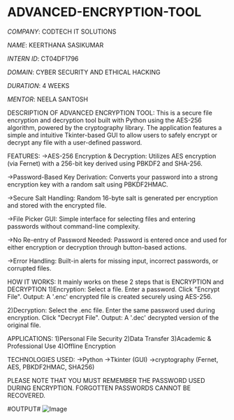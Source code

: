 # ADVANCED-ENCRYPTION-TOOL

*COMPANY*: CODTECH IT SOLUTIONS

*NAME*: KEERTHANA SASIKUMAR

*INTERN ID*: CT04DF1796

*DOMAIN*: CYBER SECURITY AND ETHICAL HACKING

*DURATION*: 4 WEEKS

*MENTOR*: NEELA SANTOSH

DESCRIPTION OF ADVANCED ENCRYPTION TOOL:
This is a secure file encryption and decryption tool built with Python using the AES-256 algorithm, powered by the cryptography library. The application features a simple and intuitive Tkinter-based GUI to allow users to safely encrypt or decrypt any file with a user-defined password.

FEATURES:
->AES-256 Encryption & Decryption:
Utilizes AES encryption (via Fernet) with a 256-bit key derived using PBKDF2 and SHA-256.

->Password-Based Key Derivation:
Converts your password into a strong encryption key with a random salt using PBKDF2HMAC.

->Secure Salt Handling:
Random 16-byte salt is generated per encryption and stored with the encrypted file.

->File Picker GUI:
Simple interface for selecting files and entering passwords without command-line complexity.

->No Re-entry of Password Needed:
Password is entered once and used for either encryption or decryption through button-based actions.

->Error Handling:
Built-in alerts for missing input, incorrect passwords, or corrupted files.

HOW IT WORKS:
It mainly works on these 2 steps that is ENCRYPTION and DECRYPTION
1)Encryption:
Select a file.
Enter a password.
Click "Encrypt File".
Output: A '.enc' encrypted file is created securely using AES-256.

2)Decryption:
Select the .enc file.
Enter the same password used during encryption.
Click "Decrypt File".
Output: A '.dec' decrypted version of the original file.

APPLICATIONS:
1)Personal File Security
2)Data Transfer
3)Academic & Professional Use
4)Offline Encryption

TECHNOLOGIES USED:
->Python
->Tkinter (GUI)
->cryptography (Fernet, AES, PBKDF2HMAC, SHA256)

PLEASE NOTE THAT YOU MUST REMEMBER THE PASSWORD USED DURING ENCRYPTION. FORGOTTEN PASSWORDS CANNOT BE RECOVERED.

#OUTPUT#
![Image](https://github.com/user-attachments/assets/84531b30-6b5e-49b9-8650-2a20e96b1757)











